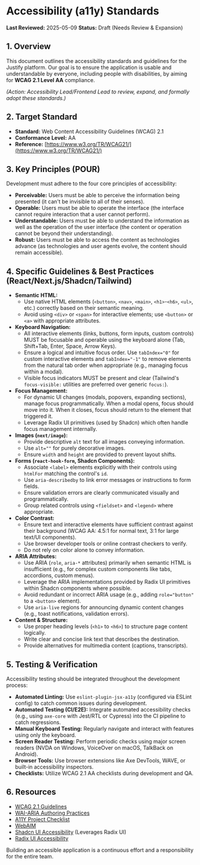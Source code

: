 # Accessibility (a11y) Standards

**Last Reviewed:** 2025-05-09
**Status:** Draft (Needs Review & Expansion)

## 1. Overview

This document outlines the accessibility standards and guidelines for the Justify platform. Our goal is to ensure the application is usable and understandable by everyone, including people with disabilities, by aiming for **WCAG 2.1 Level AA** compliance.

_(Action: Accessibility Lead/Frontend Lead to review, expand, and formally adopt these standards.)_

## 2. Target Standard

- **Standard:** Web Content Accessibility Guidelines (WCAG) 2.1
- **Conformance Level:** AA
- **Reference:** [https://www.w3.org/TR/WCAG21/](https://www.w3.org/TR/WCAG21/)

## 3. Key Principles (POUR)

Development must adhere to the four core principles of accessibility:

- **Perceivable:** Users must be able to perceive the information being presented (it can't be invisible to all of their senses).
- **Operable:** Users must be able to operate the interface (the interface cannot require interaction that a user cannot perform).
- **Understandable:** Users must be able to understand the information as well as the operation of the user interface (the content or operation cannot be beyond their understanding).
- **Robust:** Users must be able to access the content as technologies advance (as technologies and user agents evolve, the content should remain accessible).

## 4. Specific Guidelines & Best Practices (React/Next.js/Shadcn/Tailwind)

- **Semantic HTML:**
  - Use native HTML elements (`<button>`, `<nav>`, `<main>`, `<h1>`-`<h6>`, `<ul>`, etc.) correctly based on their semantic meaning.
  - Avoid using `<div>` or `<span>` for interactive elements; use `<button>` or `<a>` with appropriate attributes.
- **Keyboard Navigation:**
  - All interactive elements (links, buttons, form inputs, custom controls) MUST be focusable and operable using the keyboard alone (Tab, Shift+Tab, Enter, Space, Arrow Keys).
  - Ensure a logical and intuitive focus order. Use `tabIndex="0"` for custom interactive elements and `tabIndex="-1"` to remove elements from the natural tab order when appropriate (e.g., managing focus within a modal).
  - Visible focus indicators MUST be present and clear (Tailwind's `focus-visible:` utilities are preferred over generic `focus:`).
- **Focus Management:**
  - For dynamic UI changes (modals, popovers, expanding sections), manage focus programmatically. When a modal opens, focus should move into it. When it closes, focus should return to the element that triggered it.
  - Leverage Radix UI primitives (used by Shadcn) which often handle focus management internally.
- **Images (`next/image`):**
  - Provide descriptive `alt` text for all images conveying information.
  - Use `alt=""` for purely decorative images.
  - Ensure `width` and `height` are provided to prevent layout shifts.
- **Forms (`react-hook-form`, Shadcn Components):**
  - Associate `<label>` elements explicitly with their controls using `htmlFor` matching the control's `id`.
  - Use `aria-describedby` to link error messages or instructions to form fields.
  - Ensure validation errors are clearly communicated visually and programmatically.
  - Group related controls using `<fieldset>` and `<legend>` where appropriate.
- **Color Contrast:**
  - Ensure text and interactive elements have sufficient contrast against their background (WCAG AA: 4.5:1 for normal text, 3:1 for large text/UI components).
  - Use browser developer tools or online contrast checkers to verify.
  - Do not rely on color alone to convey information.
- **ARIA Attributes:**
  - Use ARIA (`role`, `aria-*` attributes) primarily when semantic HTML is insufficient (e.g., for complex custom components like tabs, accordions, custom menus).
  - Leverage the ARIA implementations provided by Radix UI primitives within Shadcn components where possible.
  - Avoid redundant or incorrect ARIA usage (e.g., adding `role="button"` to a `<button>` element).
  - Use `aria-live` regions for announcing dynamic content changes (e.g., toast notifications, validation errors).
- **Content & Structure:**
  - Use proper heading levels (`<h1>` to `<h6>`) to structure page content logically.
  - Write clear and concise link text that describes the destination.
  - Provide alternatives for multimedia content (captions, transcripts).

## 5. Testing & Verification

Accessibility testing should be integrated throughout the development process:

- **Automated Linting:** Use `eslint-plugin-jsx-a11y` (configured via ESLint config) to catch common issues during development.
- **Automated Testing (CI/E2E):** Integrate automated accessibility checks (e.g., using `axe-core` with Jest/RTL or Cypress) into the CI pipeline to catch regressions.
- **Manual Keyboard Testing:** Regularly navigate and interact with features using only the keyboard.
- **Screen Reader Testing:** Perform periodic checks using major screen readers (NVDA on Windows, VoiceOver on macOS, TalkBack on Android).
- **Browser Tools:** Use browser extensions like Axe DevTools, WAVE, or built-in accessibility inspectors.
- **Checklists:** Utilize WCAG 2.1 AA checklists during development and QA.

## 6. Resources

- [WCAG 2.1 Guidelines](https://www.w3.org/TR/WCAG21/)
- [WAI-ARIA Authoring Practices](https://www.w3.org/TR/wai-aria-practices-1.1/)
- [A11Y Project Checklist](https://www.a11yproject.com/checklist/)
- [WebAIM](https://webaim.org/)
- [Shadcn UI Accessibility](https://ui.shadcn.com/docs/installation#accessibility) (Leverages Radix UI)
- [Radix UI Accessibility](https://www.radix-ui.com/primitives/docs/overview/accessibility)

Building an accessible application is a continuous effort and a responsibility for the entire team.
